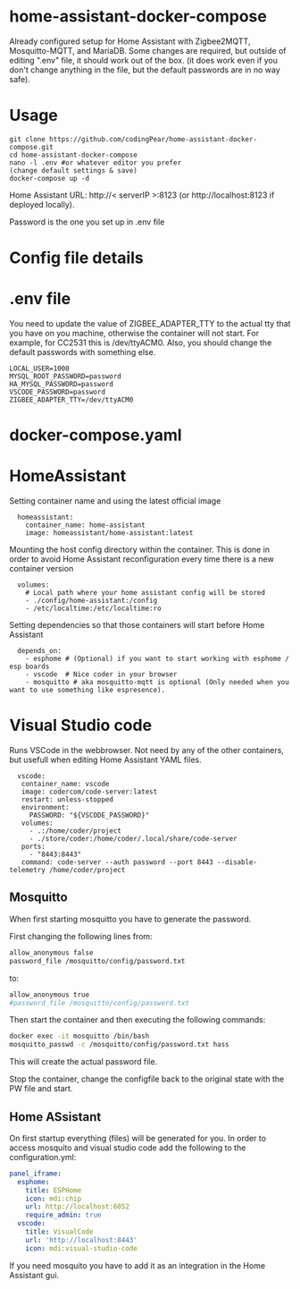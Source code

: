 # home-assistant-docker-compose

Already configured setup for Home Assistant with Zigbee2MQTT, Mosquitto-MQTT, and MariaDB.
Some changes are required, but outside of editing ".env" file, it should work out of the box. (it does work even if you don't change anything in the file, but the default passwords are in no way safe).

# Usage

    git clone https://github.com/codingPear/home-assistant-docker-compose.git
    cd home-assistant-docker-compose
    nano -l .env #or whatever editor you prefer
    (change default settings & save)
    docker-compose up -d
    
    
Home Assistant URL: http://< serverIP >:8123 (or http://localhost:8123 if deployed locally).

Password is the one you set up in .env file

# Config file details

# .env file
You need to update the value of ZIGBEE_ADAPTER_TTY to the actual tty that you have on you machine, otherwise the container will not start. For example, for CC2531 this is /dev/ttyACM0.
Also, you should change the default passwords with something else.
    
    LOCAL_USER=1000
    MYSQL_ROOT_PASSWORD=password
    HA_MYSQL_PASSWORD=password
    VSCODE_PASSWORD=password
    ZIGBEE_ADAPTER_TTY=/dev/ttyACM0
    
    

    
# docker-compose.yaml

  # HomeAssistant
  Setting container name and using the latest official image
  
      homeassistant:
        container_name: home-assistant
        image: homeassistant/home-assistant:latest
  
  Mounting the host config directory within the container.
  This is done in order to avoid Home Assistant reconfiguration every time there is a new container version
  
      volumes:
        # Local path where your home assistant config will be stored
        - ./config/home-assistant:/config
        - /etc/localtime:/etc/localtime:ro
  
  Setting dependencies so that those containers will start before Home Assistant
  
      depends_on:
        - esphome # (Optional) if you want to start working with esphome / esp boards
        - vscode  # Nice coder in your browser
        - mosquitto # aka mosquitto-mqtt is optional (Only needed when you want to use something like espresence).


  
# Visual Studio code
Runs VSCode in the webbrowser. Not need by any of the other containers, but usefull when editing Home Assistant YAML files.

      vscode:
       container_name: vscode
       image: codercom/code-server:latest
       restart: unless-stopped
       environment:
         PASSWORD: "${VSCODE_PASSWORD}"
       volumes:
         - .:/home/coder/project
         - ./store/coder:/home/coder/.local/share/code-server
       ports:
         - "8443:8443"
       command: code-server --auth password --port 8443 --disable-telemetry /home/coder/project


## Mosquitto
When first starting mosquitto you have to generate the password.

First changing the following lines from:
```bash
allow_anonymous false
password_file /mosquitto/config/password.txt
```
to:
```bash
allow_anonymous true
#password_file /mosquitto/config/password.txt
```

Then start the container and then executing the following commands:
```bash
docker exec -it mosquitto /bin/bash
mosquitto_passwd -c /mosquitto/config/password.txt hass
```
This will create the actual password file. 

Stop the container, change the configfile back to the original state with the PW file and start.


## Home ASsistant
On first startup everything (files) will be generated for you. In order to access mosquito and visual studio code add the following to the configuration.yml:

```yml
panel_iframe:
  esphome:
    title: ESPHome
    icon: mdi:chip
    url: http://localhost:6052
    require_admin: true
  vscode:
    title: VisualCode
    url: 'http://localhost:8443'
    icon: mdi:visual-studio-code
```    

If you need mosquito you have to add it as an integration in the Home Assistant gui.
